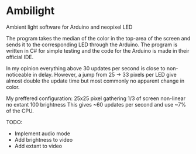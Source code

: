 # Ambilight
Ambient light software for Arduino and neopixel LED

The program takes the median of the color in the top-area of the screen and sends it to the corresponding LED through the Arduino.
The program is written in C# for simple testing and the code for the Arduino is made in their official IDE.

In my opinion everything above 30 updates per second is close to non-noticeable in delay.
However, a jump from 25 -> 33 pixels per LED give almost double the update time but most commonly no apparent change in color.

My preffered configuration:
25x25 pixel gathering
1/3 of screen
non-linear
no extant
100 brightness
This gives ~60 updates per second and use ~7% of the CPU.

TODO:
- Implement audio mode
- Add brightness to video
- Add extant to video
